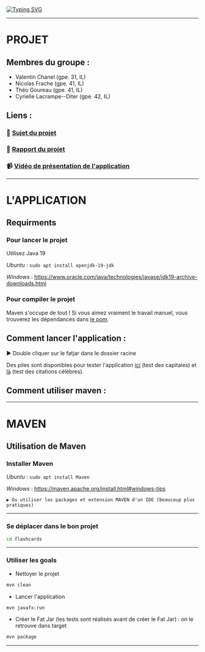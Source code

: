 [![Typing SVG](https://readme-typing-svg.demolab.com?font=Fira+Code&size=25&pause=1000&color=F74D29&center=true&width=435&lines=Coding+Week+-+groupe+28;Coding+Week+-+groupe+28;%F0%9F%AA%B6%F0%9F%AA%B6%F0%9F%AA%B6)](https://git.io/typing-svg)

---
# PROJET
## Membres du groupe :
- Valentin Chanel (gpe. 31, IL)
- Nicolas Frache (gpe. 41, IL)
- Théo Goureau (gpe. 41, IL)
- Cyrielle Lacrampe--Diter (gpe. 42, IL)

## Liens :
### 📃 [Sujet du projet](./CodingWeek%202022-2023%20-%20Sujet.pdf)
### 📖 [Rapport du projet](./rapport_coding_week-groupe28.pdf)
### 📹 [Vidéo de présentation de l'application](https://youtu.be/XnKOJWRih6U)
---
# L'APPLICATION
## Requirments
### Pour lancer le projet
Utilisez Java 19

_Ubuntu_ : ```sudo apt install openjdk-19-jdk```

_Windows_ : https://www.oracle.com/java/technologies/javase/jdk19-archive-downloads.html
### Pour compiler le projet
Maven s'occupe de tout ! Si vous aimez vraiment le travail manuel, vous trouverez les dépendances dans [le pom](flashcards/pom.xml).

## Comment lancer l'application :

▶️ Double cliquer sur le fatjar dans le dossier racine

Des piles sont disponibles pour tester l'application [ici](https://drive.google.com/file/d/1XGKdXPhnFriDjxxYV2lBWlwp9bic4QeT/view?usp=sharing) (test des capitales) et [là](https://drive.google.com/file/d/13iMRbPVeOHG3UGYa4ajhLX3yHgdtg6R7/view?usp=sharing) (test des citations célèbres).

## Comment utiliser maven :

---
# MAVEN
## Utilisation de Maven
### Installer Maven
_Ubuntu_ : ```sudo apt install Maven```

_Windows_ : https://maven.apache.org/install.html#windows-tips
    
    ▶️ Ou utiliser les packages et extension MAVEN d'un IDE (beaucoup plus pratiques)

---
### Se déplacer dans le bon projet
```bash
cd flashcards
```
---

### Utiliser les goals

- Nettoyer le projet

```bash
mvn clean
```

- Lancer l'application 

```bash
mvn javafx:run
```

- Créer le Fat Jar (les tests sont réalisés avant de créer le Fat Jar) : on le retrouve dans target
```bash
mvn package
```

---